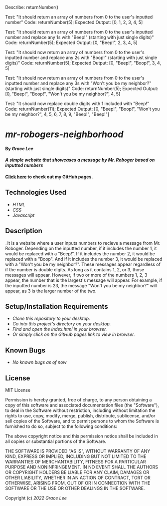 Describe: returnNumber()

Test: "It should return an array of numbers from 0 to the user's inputted number"
Code: returnNumber(5);
Expected Output: [0, 1, 2, 3, 4, 5]

Test: "It should return an array of numbers from 0 to the user's inputted number and replace any 1s with "Beep!" (starting with just single digits)"
Code: returnNumber(5);
Expected Output: [0, "Beep!", 2, 3, 4, 5]

Test: "It should now return an array of numbers from 0 to the user's inputted number and replace any 2s with "Boop!" (starting with just single digits)"
Code: returnNumber(5);
Expected Output: [0, "Beep!", "Boop!", 3, 4, 5]

Test: "It should now return an array of numbers from 0 to the user's inputted number and replace any 3s with "Won't you be my neighbor?" (starting with just single digits)"
Code: returnNumber(5);
Expected Output: [0, "Beep!", "Boop!", "Won't you be my neighbor?", 4, 5]

Test: "It should now replace double digits with 1 included with "Beep!"
Code: returnNumber(11);
Expected Output: [0, "Beep!", "Boop!", "Won't you be my neighbor?", 4, 5, 6, 7, 8, 9, "Beep!", "Beep!"]











# _mr-robogers-neighborhood_

#### By _**Grace Lee**_

#### _A simple website that showcases a message by Mr. Roboger based on inputted numbers_

#### [Click here]() to check out my GitHub pages. 

## Technologies Used

* _HTML_
* _CSS_
* _Javascript_

## Description

_It is a website where a user inputs numbers to recieve a message from Mr. Roboger. Depending on the inputted number, if it includes the number 1, it would be replaced with a "Beep!". If it includes the number 2, it would be replaced with a "Boop". And if it includes the number 3, it would be replaced with a "Won't you be my neighbor?". These messages appear regardless of if the number is double digits. As long as it contains 1, 2, or 3, those messages will appear. However, if two or more of the numbers 1, 2, 3 appear, the number that is the largest's message will appear. For example, if the inputted number is 23, the message "Won't you be my neighbor?" will appear, as 3 is the larger number of the two. 

## Setup/Installation Requirements

* _Clone this repository to your desktop._
* _Go into this project's directory on your desktop._
* _Find and open the index.html in your browser._
* _Or simply click on the GitHub pages link to view in browser._

## Known Bugs

* _No known bugs as of now_

## License

MIT License

Permission is hereby granted, free of charge, to any person obtaining a copy
of this software and associated documentation files (the "Software"), to deal
in the Software without restriction, including without limitation the rights
to use, copy, modify, merge, publish, distribute, sublicense, and/or sell
copies of the Software, and to permit persons to whom the Software is
furnished to do so, subject to the following conditions:

The above copyright notice and this permission notice shall be included in all
copies or substantial portions of the Software.

THE SOFTWARE IS PROVIDED "AS IS", WITHOUT WARRANTY OF ANY KIND, EXPRESS OR
IMPLIED, INCLUDING BUT NOT LIMITED TO THE WARRANTIES OF MERCHANTABILITY,
FITNESS FOR A PARTICULAR PURPOSE AND NONINFRINGEMENT. IN NO EVENT SHALL THE
AUTHORS OR COPYRIGHT HOLDERS BE LIABLE FOR ANY CLAIM, DAMAGES OR OTHER
LIABILITY, WHETHER IN AN ACTION OF CONTRACT, TORT OR OTHERWISE, ARISING FROM,
OUT OF OR IN CONNECTION WITH THE SOFTWARE OR THE USE OR OTHER DEALINGS IN THE
SOFTWARE.

Copyright (c) _2022_ _Grace Lee_
